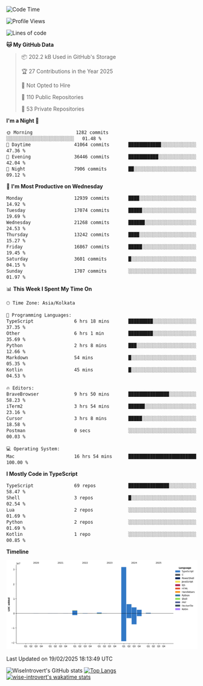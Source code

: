 <!--START_SECTION:waka-->
![Code Time](http://img.shields.io/badge/Code%20Time-2%2C220%20hrs%2013%20mins-blue)

![Profile Views](http://img.shields.io/badge/Profile%20Views-0-blue)

![Lines of code](https://img.shields.io/badge/From%20Hello%20World%20I%27ve%20Written-47.5%20million%20lines%20of%20code-blue)

**🐱 My GitHub Data** 

> 📦 202.2 kB Used in GitHub's Storage 
 > 
> 🏆 27 Contributions in the Year 2025
 > 
> 🚫 Not Opted to Hire
 > 
> 📜 110 Public Repositories 
 > 
> 🔑 53 Private Repositories 
 > 
**I'm a Night 🦉** 

```text
🌞 Morning                1282 commits        ░░░░░░░░░░░░░░░░░░░░░░░░░   01.48 % 
🌆 Daytime                41064 commits       ████████████░░░░░░░░░░░░░   47.36 % 
🌃 Evening                36446 commits       ███████████░░░░░░░░░░░░░░   42.04 % 
🌙 Night                  7906 commits        ██░░░░░░░░░░░░░░░░░░░░░░░   09.12 % 
```
📅 **I'm Most Productive on Wednesday** 

```text
Monday                   12939 commits       ████░░░░░░░░░░░░░░░░░░░░░   14.92 % 
Tuesday                  17074 commits       █████░░░░░░░░░░░░░░░░░░░░   19.69 % 
Wednesday                21268 commits       ██████░░░░░░░░░░░░░░░░░░░   24.53 % 
Thursday                 13242 commits       ████░░░░░░░░░░░░░░░░░░░░░   15.27 % 
Friday                   16867 commits       █████░░░░░░░░░░░░░░░░░░░░   19.45 % 
Saturday                 3601 commits        █░░░░░░░░░░░░░░░░░░░░░░░░   04.15 % 
Sunday                   1707 commits        ░░░░░░░░░░░░░░░░░░░░░░░░░   01.97 % 
```


📊 **This Week I Spent My Time On** 

```text
🕑︎ Time Zone: Asia/Kolkata

💬 Programming Languages: 
TypeScript               6 hrs 18 mins       █████████░░░░░░░░░░░░░░░░   37.35 % 
Other                    6 hrs 1 min         █████████░░░░░░░░░░░░░░░░   35.69 % 
Python                   2 hrs 8 mins        ███░░░░░░░░░░░░░░░░░░░░░░   12.66 % 
Markdown                 54 mins             █░░░░░░░░░░░░░░░░░░░░░░░░   05.35 % 
Kotlin                   45 mins             █░░░░░░░░░░░░░░░░░░░░░░░░   04.53 % 

🔥 Editors: 
BraveBrowser             9 hrs 50 mins       ███████████████░░░░░░░░░░   58.23 % 
iTerm2                   3 hrs 54 mins       ██████░░░░░░░░░░░░░░░░░░░   23.16 % 
Cursor                   3 hrs 8 mins        █████░░░░░░░░░░░░░░░░░░░░   18.58 % 
Postman                  0 secs              ░░░░░░░░░░░░░░░░░░░░░░░░░   00.03 % 

💻 Operating System: 
Mac                      16 hrs 54 mins      █████████████████████████   100.00 % 
```

**I Mostly Code in TypeScript** 

```text
TypeScript               69 repos            ███████████████░░░░░░░░░░   58.47 % 
Shell                    3 repos             █░░░░░░░░░░░░░░░░░░░░░░░░   02.54 % 
Lua                      2 repos             ░░░░░░░░░░░░░░░░░░░░░░░░░   01.69 % 
Python                   2 repos             ░░░░░░░░░░░░░░░░░░░░░░░░░   01.69 % 
Kotlin                   1 repo              ░░░░░░░░░░░░░░░░░░░░░░░░░   00.85 % 
```



**Timeline**

![Lines of Code chart](https://raw.githubusercontent.com/wise-introvert/wise-introvert/master/assets/bar_graph.png)


 Last Updated on 19/02/2025 18:13:49 UTC
<!--END_SECTION:waka-->

![WiseIntrovert's GitHub stats](https://github-readme-stats.vercel.app/api?username=wise-introvert&count_private=true&show_icons=true)
[![Top Langs](https://github-readme-stats.vercel.app/api/top-langs/?username=wise-introvert&langs_count=10)](https://github.com/anuraghazra/github-readme-stats)
[![wise-introvert's wakatime stats](https://github-readme-stats.vercel.app/api/wakatime?username=wiseintrovert)](https://github.com/anuraghazra/github-readme-stats)
